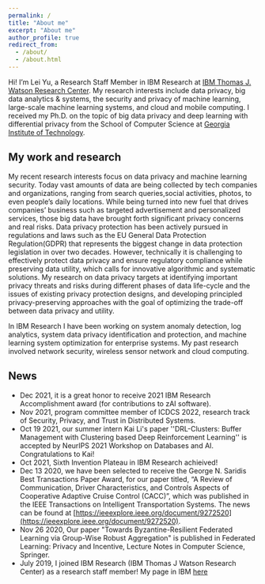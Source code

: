 ```yaml
---
permalink: /
title: "About me"
excerpt: "About me"
author_profile: true
redirect_from: 
  - /about/
  - /about.html
---
```


Hi! I’m Lei Yu, a Research Staff Member in IBM Research at [IBM Thomas J. Watson Research Center](https://research.ibm.com/labs/watson/). My research interests include data privacy, big data analytics & systems, the security and privacy of machine learning, large-scale machine learning systems, and cloud and mobile computing. I received my Ph.D. on the topic of big data privacy and deep learning with differential privacy from the School of Computer Science at [Georgia Institute of Technology](https://www.gatech.edu/).

## My work and research
My recent research interests focus on data privacy and machine learning security. Today vast amounts of data are being collected by tech companies and organizations, ranging from search queries,social activities, photos, to even people’s daily locations. While being turned into new fuel that drives companies’ business such as targeted advertisement and personalized services, those big data have brought forth significant privacy concerns and real risks. Data privacy protection has been actively pursued in regulations and laws such as the EU General Data Protection Regulation(GDPR) that represents the biggest change in data protection legislation in over two decades. However, technically it is challenging to effectively protect data privacy and ensure regulatory compliance while preserving data utility, which calls for innovative algorithmic and systematic solutions. My research on data privacy targets at identifying important privacy threats and risks during different phases of data life-cycle and the issues of existing privacy protection designs, and developing principled privacy-preserving approaches with the goal of optimizing the trade-off between data privacy and utility.

In IBM Research I have been working on system anomaly detection, log analytics, system data privacy identification and protection, and machine learning system optimization for enterprise systems. My past research involved network security, wireless sensor network and cloud computing.

## News
* Dec 2021, it is a great honor to receive 2021 IBM Research Accomplishment award (for contributions to zAI software).
* Nov 2021, program committee member of ICDCS 2022, research track of Security, Privacy, and Trust in Distributed Systems.
* Oct 19 2021, our summer intern Kai Li's paper ''DRL-Clusters: Buffer Management with Clustering based Deep Reinforcement Learning''
 is accepted by NeurIPS 2021 Workshop on Databases and AI. Congratulations to Kai!
* Oct 2021,  Sixth Invention Plateau in IBM Research achieived! 
* Dec 13 2020, we have been selected to receive the George N. Saridis Best Transactions Paper Award, for our paper titled, “A Review of Communication, Driver Characteristics, and Controls Aspects of Cooperative Adaptive Cruise Control (CACC)”, which was published in the IEEE Transactions on Intelligent Transportation Systems. The news can be found at [https://ieeexplore.ieee.org/document/9272520](https://ieeexplore.ieee.org/document/9272520).
* Nov 26 2020, Our paper "Towards Byzantine-Resilient Federated Learning via Group-Wise Robust Aggregation" is published in Federated Learning: Privacy and Incentive, Lecture Notes in Computer Science, Springer.
* July 2019, I joined IBM Research (IBM Thomas J Watson Research Center) as a research staff member! My page in IBM [here](https://researcher.watson.ibm.com/researcher/view.php?person=ibm-Lei.Yu1)




 

 
